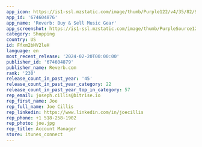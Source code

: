 ```yaml
---
app_icon: https://is1-ssl.mzstatic.com/image/thumb/Purple122/v4/35/82/9a/35829a57-39b3-54e9-8251-f054e3a3cf9b/AppIcon-0-0-1x_U007emarketing-0-7-0-85-220.png/1024x1024bb.png
app_id: '674604876'
app_name: 'Reverb: Buy & Sell Music Gear'
app_screenshot: https://is1-ssl.mzstatic.com/image/thumb/PurpleSource126/v4/78/64/90/78649037-ed6c-c9bf-14f7-45547decfb0c/8d0eb12f-3785-4c49-9245-bf74b10d3d7f_EN-US_6-5_1.jpg/1284x2778bb.png
category: Shopping
country: US
id: Ffxm2bHV2leH
language: en
most_recent_release: '2024-02-20T00:00:00'
publisher_id: '674604879'
publisher_name: Reverb.com
rank: '230'
release_count_in_past_year: '45'
release_count_in_past_year_category: 22
release_count_in_past_year_top_in_category: 57
rep_email: joseph.cillis@bitrise.io
rep_first_name: Joe
rep_full_name: Joe Cillis
rep_linkedin: https://www.linkedin.com/in/joecillis
rep_phone: +1 518-258-1902
rep_photo: joe.jpg
rep_title: Account Manager
store: itunes_connect
---
```

